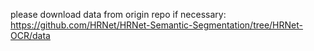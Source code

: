 please download data from origin repo if necessary:
https://github.com/HRNet/HRNet-Semantic-Segmentation/tree/HRNet-OCR/data


